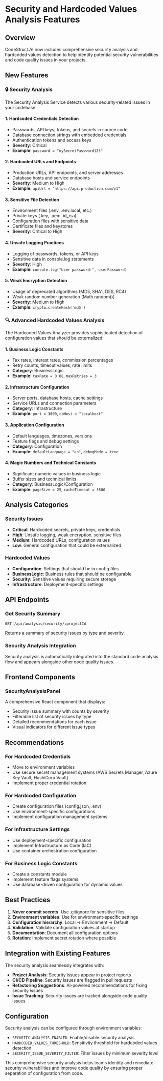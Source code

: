 # Security and Hardcoded Values Analysis Features

## Overview

CodeStruct.AI now includes comprehensive security analysis and hardcoded values detection to help identify potential security vulnerabilities and code quality issues in your projects.

## New Features

### 🔒 Security Analysis

The Security Analysis Service detects various security-related issues in your codebase:

#### 1. **Hardcoded Credentials Detection**
- Passwords, API keys, tokens, and secrets in source code
- Database connection strings with embedded credentials
- Authentication tokens and access keys
- **Severity**: Critical
- **Example**: `password = "mySecretPassword123"`

#### 2. **Hardcoded URLs and Endpoints**
- Production URLs, API endpoints, and server addresses
- Database hosts and service endpoints
- **Severity**: Medium to High
- **Example**: `apiUrl = "https://api.production.com/v1"`

#### 3. **Sensitive File Detection**
- Environment files (.env, .env.local, etc.)
- Private keys (.key, .pem, id_rsa)
- Configuration files with sensitive data
- Certificate files and keystores
- **Severity**: Critical to High

#### 4. **Unsafe Logging Practices**
- Logging of passwords, tokens, or API keys
- Sensitive data in console.log statements
- **Severity**: High
- **Example**: `console.log("User password:", userPassword)`

#### 5. **Weak Encryption Detection**
- Usage of deprecated algorithms (MD5, SHA1, DES, RC4)
- Weak random number generation (Math.random())
- **Severity**: Medium to High
- **Example**: `crypto.createHash('md5')`

### 🔍 Advanced Hardcoded Values Analysis

The Hardcoded Values Analyzer provides sophisticated detection of configuration values that should be externalized:

#### 1. **Business Logic Constants**
- Tax rates, interest rates, commission percentages
- Retry counts, timeout values, rate limits
- **Category**: BusinessLogic
- **Example**: `taxRate = 0.08`, `maxRetries = 3`

#### 2. **Infrastructure Configuration**
- Server ports, database hosts, cache settings
- Service URLs and connection parameters
- **Category**: Infrastructure
- **Example**: `port = 3000`, `dbHost = "localhost"`

#### 3. **Application Configuration**
- Default languages, timezones, versions
- Feature flags and debug settings
- **Category**: Configuration
- **Example**: `defaultLanguage = "en"`, `debugMode = true`

#### 4. **Magic Numbers and Technical Constants**
- Significant numeric values in business logic
- Buffer sizes and technical limits
- **Category**: BusinessLogic/Configuration
- **Example**: `pageSize = 25`, `cacheTimeout = 3600`

## Analysis Categories

### Security Issues
- **Critical**: Hardcoded secrets, private keys, credentials
- **High**: Unsafe logging, weak encryption, sensitive files
- **Medium**: Hardcoded URLs, configuration values
- **Low**: General configuration that could be externalized

### Hardcoded Values
- **Configuration**: Settings that should be in config files
- **BusinessLogic**: Business rules that should be configurable
- **Security**: Sensitive values requiring secure storage
- **Infrastructure**: Deployment-specific settings

## API Endpoints

### Get Security Summary
```
GET /api/analysis/security/:projectId
```
Returns a summary of security issues by type and severity.

### Security Analysis Integration
Security analysis is automatically integrated into the standard code analysis flow and appears alongside other code quality issues.

## Frontend Components

### SecurityAnalysisPanel
A comprehensive React component that displays:
- Security issue summary with counts by severity
- Filterable list of security issues by type
- Detailed recommendations for each issue
- Visual indicators for different issue types

## Recommendations

### For Hardcoded Credentials
- Move to environment variables
- Use secure secret management systems (AWS Secrets Manager, Azure Key Vault, HashiCorp Vault)
- Implement proper credential rotation

### For Hardcoded Configuration
- Create configuration files (config.json, .env)
- Use environment-specific configurations
- Implement configuration management systems

### For Infrastructure Settings
- Use deployment-specific configuration
- Implement Infrastructure as Code (IaC)
- Use container orchestration configuration

### For Business Logic Constants
- Create a constants module
- Implement feature flags systems
- Use database-driven configuration for dynamic values

## Best Practices

1. **Never commit secrets**: Use .gitignore for sensitive files
2. **Environment variables**: Use for environment-specific settings
3. **Configuration hierarchy**: Local → Environment → Default
4. **Validation**: Validate configuration values at startup
5. **Documentation**: Document all configuration options
6. **Rotation**: Implement secret rotation where possible

## Integration with Existing Features

The security analysis seamlessly integrates with:
- **Project Analysis**: Security issues appear in project reports
- **CI/CD Pipeline**: Security issues are flagged in pull requests
- **Refactoring Suggestions**: AI-powered recommendations for fixing security issues
- **Issue Tracking**: Security issues are tracked alongside code quality issues

## Configuration

Security analysis can be configured through environment variables:
- `SECURITY_ANALYSIS_ENABLED`: Enable/disable security analysis
- `HARDCODED_VALUES_THRESHOLD`: Sensitivity threshold for hardcoded values detection
- `SECURITY_ISSUE_SEVERITY_FILTER`: Filter issues by minimum severity level

This comprehensive security analysis helps teams identify and remediate security vulnerabilities and improve code quality by ensuring proper separation of configuration from code.